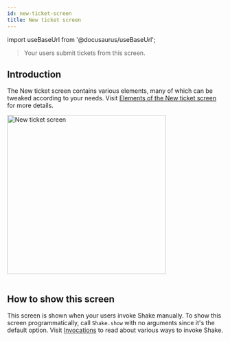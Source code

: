 ```yaml
---
id: new-ticket-screen
title: New ticket screen
---
```

import useBaseUrl from '@docusaurus/useBaseUrl';

>Your users submit tickets from this screen.

## Introduction

The New ticket screen contains various elements, many of which can be tweaked according to your needs.
Visit [Elements of the New ticket screen](/android/configuration-and-data/overview/#elements-of-the-new-ticket-screen) for more details.

<table class="media-container mt-50">
<img
  alt="New ticket screen"
  width="370"
  src={useBaseUrl('screens/android-new-ticket-screen@2x.png')}
/>
</table>

## How to show this screen

This screen is shown when your users invoke Shake manually.
To show this screen programmatically, call `Shake.show` with no arguments since it's the default option.
Visit [Invocations](android/user-feedback/invoke.md) to read about various ways to invoke Shake.